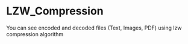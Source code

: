 # LZW_Compression
You can see encoded and decoded files (Text, Images, PDF) using lzw compression algorithm
